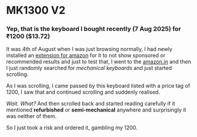 # MK1300 V2
### Yep, that is the keyboard I bought recently (7 Aug 2025) for ₹1200 ($13.72)

It was 4th of August when I was just browsing normally, I had newly installed an [extension for amazon](https://chromewebstore.google.com/detail/lepiapjabmikggmkkefllaojbfijaffl?utm_source=item-share-cb) for it to not show sponsored or recommended results and just to test that, I went to the [amazon.in](https://amazon.in) and then I just randomly searched for *mechanical keyboards* and just started scrolling.

As I was scrolling, I came passed by this keyboard listed with a price tag of 1200, I saw that and continued scrolling and suddenly realised.

*Wait. What?* And then scrolled back and started reading carefully if it mentioned **refurbished** or **semi-mechanical** anywhere and surprisingly it was neither of them.

So I just took a risk and ordered it, gambling my 1200.
